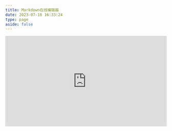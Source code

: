 ```yaml
---
title: Markdown在线编辑器
date: 2023-07-18 16:33:24
type: page
aside: false
---
```


<style type="text/css">
  .autoHDiv {
    position: relative;
    padding-bottom: 56.25%;
    height: 0;
    overflow: hidden;
  }
.autoHDiv iframe,
.autoHDiv object,
.autoHDiv embed {
    position: absolute;
    top: 0;
    left: 0;
    width: 100%;
    height: 100%;
}
</style>
<p class="autoHDiv">

  <!-- https://geeks-fork.github.io/editor.md/examples/full.html -->
  <!-- http://editor.md.ipandao.com/examples/full.html -->
  <iframe id="iFrame" name="iframe1" class="flexiframe" src="http://editor.md.ipandao.com/examples/full.html" style="width:100%;" marginwidth="0" frameborder="no" scrolling="no" allowTransparency="true"></iframe>

</p>

<!--
<link rel="stylesheet" href="/custom/editormd/css/editormd.css" />
<div id="test-editor">
    <textarea style="display:none;">### 关于 Editor.md

**Editor.md** 是一款开源的、可嵌入的 Markdown 在线编辑器（组件），基于 CodeMirror、jQuery 和 Marked 构建。
    </textarea>
</div>

<script src="https://cdn.bootcss.com/jquery/1.11.3/jquery.min.js"></script>

<script src="/custom/editormd/editormd.min.js"></script>
<script type="text/javascript">
    $(function() {
        var editor = editormd("test-editor", {
            // width  : "100%",
            // height : "500px",
            path   : "/custom/editormd/lib/"
        });
    });
</script>
-->